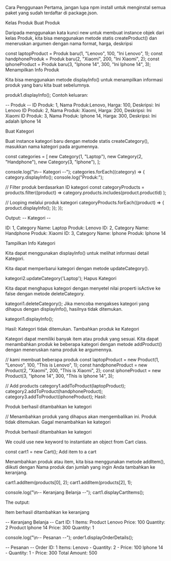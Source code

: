 Cara Penggunaan
Pertama, jangan lupa npm install untuk menginstal semua paket yang sudah terdaftar di package.json.

Kelas Produk
Buat Produk

Daripada menggunakan kata kunci new untuk membuat instance objek dari kelas Produk, kita bisa menggunakan metode statis createProduct() dan meneruskan argumen dengan nama format, harga, deskripsi

const laptopProduct = Produk baru(1, "Lenovo", 100, "Ini Lenovo", 1);
const handphoneProduk = Produk baru(2, "Xiaomi", 200, "Ini Xiaomi", 2);
const iphoneProduct = Produk baru(3, "Iphone 14", 300, "Ini Iphone 14", 3);
Menampilkan Info Produk

Kita bisa menggunakan metode displayInfo() untuk menampilkan informasi produk yang baru kita buat sebelumnya.

produk1.displayInfo();
Contoh keluaran:

-- Produk --
ID Produk: 1,
Nama Produk:Lenovo,
Harga: 100,
Deskripsi: Ini Lenovo
ID Produk: 2,
Nama Produk: Xiaomi,
Harga: 200,
Deskripsi: Ini Xiaomi
ID Produk: 3,
Nama Produk: Iphone 14,
Harga: 300,
Deskripsi: Ini adalah Iphone 14

Buat Kategori

Buat instance kategori baru dengan metode statis createCategory(), masukkan nama kategori pada argumennya.

const categories = [
new Category(1, "Laptop"),
new Category(2, "Handphone"),
new Category(3, "Iphone"),
];

console.log("\n-- Kategori --");
categories.forEach((category) => {
category.displayInfo();
console.log("Produk:");

// Filter produk berdasarkan ID kategori
const categoryProducts = products.filter((product) =>
category.products.includes(product.productId)
);

// Looping melalui produk kategori
categoryProducts.forEach((product) => {
product.displayInfo();
});
});

Output:
-- Kategori --

ID: 1, Category Name: Laptop
Produk: Lenovo
ID: 2, Category Name: Handphone
Produk: Xiaomi
ID: 3, Category Name: Iphone
Produk: Iphone 14

Tampilkan Info Kategori

Kita dapat menggunakan displayInfo() untuk melihat informasi detail Kategori.

Kita dapat memperbarui kategori dengan metode updateCategory().

kategori2.updateCategory('Laptop');
Hapus Kategori

Kita dapat menghapus kategori dengan menyetel nilai properti isActive ke false dengan metode deleteCategory.

kategori1.deleteCategory();
Jika mencoba mengakses kategori yang dihapus dengan displayInfo(), hasilnya tidak ditemukan.

kategori1.displayInfo();

Hasil:
Kategori tidak ditemukan.
Tambahkan produk ke Kategori

Kategori dapat memiliki banyak item atau produk yang sesuai. Kita dapat menambahkan produk ke beberapa kategori dengan metode addProduct() dengan meneruskan nama produk ke argumennya.

// kami membuat beberapa produk
const laptopProduct = new Product(1, "Lenovo", 100, "This is Lenovo", 1);
const handphoneProduct = new Product(2, "Xiaomi", 200, "This is Xiaomi", 2);
const iphoneProduct = new Product(3, "Iphone 14", 300, "This is Iphone 14", 3);

// Add products
category1.addToProduct(laptopProduct);
category2.addToProduct(handphoneProduct);
category3.addToProduct(iphoneProduct);
Hasil:

Produk berhasil ditambahkan ke kategori

// Menambahkan produk yang dihapus akan mengembalikan ini.
Produk tidak ditemukan. Gagal menambahkan ke kategori

Produk berhasil ditambahkan ke kategori

We could use new keyword to instantiate an object from Cart class.

const cart1 = new Cart();
Add item to a cart

Menambahkan produk atau item, kita bisa menggunakan metode addItem(), diikuti dengan Nama produk dan jumlah yang ingin Anda tambahkan ke keranjang.

cart1.addItem(products[0], 2);
cart1.addItem(products[2], 1);

console.log("\n-- Keranjang Belanja --");
cart1.displayCartItems();

The output:

Item berhasil ditambahkan ke keranjang

-- Keranjang Belanja --
Cart ID: 1
Items:
Product Lenovo
Price: 100
Quantity: 2
Product Iphone 14
Price: 300
Quantity: 1

console.log("\n-- Pesanan --");
order1.displayOrderDetails();

-- Pesanan --
Order ID: 1
Items:
Lenovo - Quantity: 2 - Price: 100
Iphone 14 - Quantity: 1 - Price: 300
Total Amount: 500
